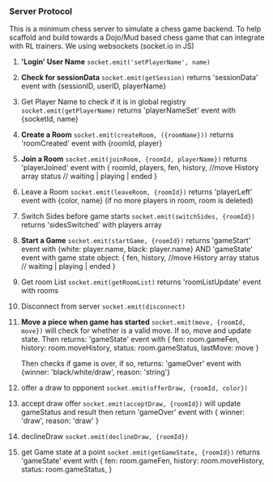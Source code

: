 ### Server Protocol

This is a minimum chess server to simulate a chess game backend. To help scaffold and build towards a Dojo/Mud based chess game that can integrate with RL trainers.
We using websockets (socket.io in JS)

1. **'Login' User Name**
   `socket.emit('setPlayerName', name)`

2. **Check for sessionData**
    `socket.emit(getSession)`
    returns 'sessionData' event with {sessionID, userID, playerName}

3. Get Player Name to check if it is in global registry
   `socket.emit(getPlayerName)`
   returns 'playerNameSet' event with {socketId, name} 

4. **Create a Room**
   `socket.emit(createRoom, ({roomName}))`
   returns 'roomCreated' event with {roomId, player}

5. **Join a Room**
   `socket.emit(joinRoom, {roomId, playerName})`
   returns 'playerJoined' event with 
   {
        roomId, 
        players,
        fen,
        history, //move History array
        status // waiting | playing | ended
   }

6. Leave a Room
   `socket.emit(leaveRoom, {roomId})`
   returns 'playerLeft' event with {color, name}
   (if no more players in room, room is deleted)

7. Switch Sides before game starts
   `socket.emit(switchSides, {roomId})`
   returns 'sidesSwitched' with players array

8. **Start a Game**
   `socket.emit(startGame, {roomId})`
   returns 'gameStart' event with {white: player.name, black: player.name}
   AND 'gameState' event with game state object: 
   {
        fen,
        history, //move History array
        status // waiting | playing | ended
   }

9. Get room List
    `socket.emit(getRoomList)`
    returns 'roomListUpdate' event with rooms

10. Disconnect from server
    `socket.emit(disconnect)`


11. **Move a piece when game has started**
    `socket.emit(move, {roomId, move})`
    will check for whether is a valid move. If so, move and update state.
    Then returns:
        'gameState' event with 
        {
            fen: room.gameFen,
            history: room.moveHistory,
            status: room.gameStatus,
            lastMove: move
        }
    
    Then checks if game is over, if so, returns:
    'gameOver' event with {winner: 'black/white/draw', reason: 'string'}

12. offer a draw to opponent
    `socket.emit(offerDraw, {roomId, color})`
13. accept draw offer
    `socket.emit(acceptDraw, {roomId})`
    will update gameStatus and result then return 
    'gameOver' event with { winner: 'draw', reason: 'draw' }
14. declineDraw
    `socket.emit(declineDraw, {roomId})`

15. get Game state at a point
    `socket.emit(getGameState, {roomId})`
    returns 'gameState' event with 
    {
        fen: room.gameFen,
        history: room.moveHistory,
        status: room.gameStatus,
    }